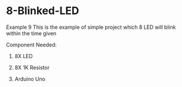 # 8-Blinked-LED
Example 9
This is the example of simple project which 8 LED will blink within the time given

Component Needed:

1) 8X LED

2) 8X 1K Resistor

3) Arduino Uno
